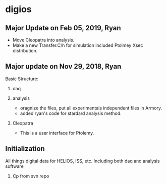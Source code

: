 # digios
## Major Update on Feb 05, 2019, Ryan
- Move Cleopatra into analysis.
- Make a new Transfer.C/h for simulation included Ptolmey Xsec distribution.

## Major  update on Nov 29, 2018, Ryan
Basic Structure:
1. daq
2. analysis
   - oragnize the files, put all experimentals independent files in Armory.  
   - added ryan's code for stardard analysis method. 

3. Cleopatra
   - This is a user interface for Ptolemy.
 
## Initialization
All things digital data for HELIOS, ISS, etc. Including both daq and analysis software
1. Cp from svn repo
